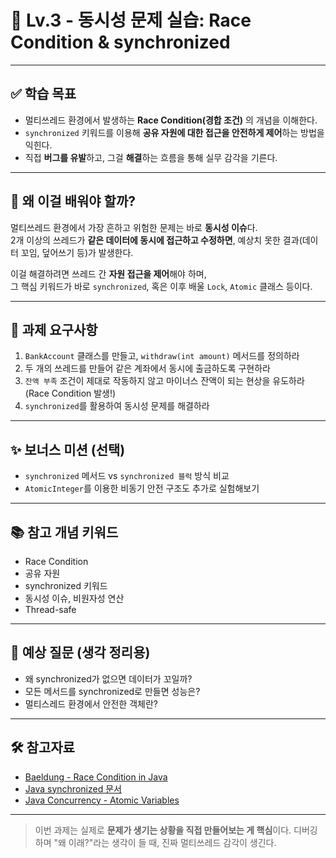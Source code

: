 # 🧵 Lv.3 - 동시성 문제 실습: Race Condition & synchronized

---

## ✅ 학습 목표

- 멀티쓰레드 환경에서 발생하는 **Race Condition(경합 조건)** 의 개념을 이해한다.
- `synchronized` 키워드를 이용해 **공유 자원에 대한 접근을 안전하게 제어**하는 방법을 익힌다.
- 직접 **버그를 유발**하고, 그걸 **해결**하는 흐름을 통해 실무 감각을 기른다.

---

## 🤔 왜 이걸 배워야 할까?

멀티쓰레드 환경에서 가장 흔하고 위험한 문제는 바로 **동시성 이슈**다.  
2개 이상의 쓰레드가 **같은 데이터에 동시에 접근하고 수정하면**, 예상치 못한 결과(데이터 꼬임, 덮어쓰기 등)가 발생한다.

이걸 해결하려면 쓰레드 간 **자원 접근을 제어**해야 하며,  
그 핵심 키워드가 바로 `synchronized`, 혹은 이후 배울 `Lock`, `Atomic` 클래스 등이다.

---

## 📌 과제 요구사항

1. `BankAccount` 클래스를 만들고, `withdraw(int amount)` 메서드를 정의하라
2. 두 개의 쓰레드를 만들어 같은 계좌에서 동시에 출금하도록 구현하라
3. `잔액 부족` 조건이 제대로 작동하지 않고 마이너스 잔액이 되는 현상을 유도하라 (Race Condition 발생!)
4. `synchronized`를 활용하여 동시성 문제를 해결하라

---

## ✨ 보너스 미션 (선택)

- `synchronized` 메서드 vs `synchronized 블럭` 방식 비교
- `AtomicInteger`를 이용한 비동기 안전 구조도 추가로 실험해보기

---

## 📚 참고 개념 키워드

- Race Condition
- 공유 자원
- synchronized 키워드
- 동시성 이슈, 비원자성 연산
- Thread-safe

---

## 💬 예상 질문 (생각 정리용)

- 왜 synchronized가 없으면 데이터가 꼬일까?
- 모든 메서드를 synchronized로 만들면 성능은?
- 멀티스레드 환경에서 안전한 객체란?

---

## 🛠️ 참고자료

- [Baeldung - Race Condition in Java](https://www.baeldung.com/java-race-condition)
- [Java synchronized 문서](https://docs.oracle.com/javase/tutorial/essential/concurrency/syncmeth.html)
- [Java Concurrency - Atomic Variables](https://docs.oracle.com/javase/8/docs/api/java/util/concurrent/atomic/package-summary.html)

---

> 이번 과제는 실제로 **문제가 생기는 상황을 직접 만들어보는 게 핵심**이다.
> 디버깅하며 "왜 이래?"라는 생각이 들 때, 진짜 멀티쓰레드 감각이 생긴다.
